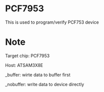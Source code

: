 # PCF7953
This is used to program/verify PCF753 device

# Note
Target chip: PCF7953

Host: ATSAM3X8E

_buffer: wirte data to buffer first

_nobuffer: write data to device directly

